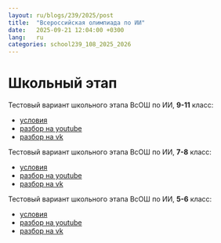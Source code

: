 ```yaml
---
layout: ru/blogs/239/2025/post
title:  "Всероссийская олимпиада по ИИ"
date:   2025-09-21 12:04:00 +0300
lang:   ru
categories: school239_108_2025_2026
---
```


**Школьный этап**
===

Тестовый вариант школьного этапа ВсОШ по ИИ, **9-11** класс:
 - [условия](/static/2025/09/vseros_ai/school/vseros_ai_school_9_11_class.pdf)
 - [разбор на youtube](https://youtu.be/zNHbffr6JpY)
 - [разбор на vk](https://vkvideo.ru/video-232217120_456239025)

Тестовый вариант школьного этапа ВсОШ по ИИ, **7-8** класс:
- [условия](/static/2025/09/vseros_ai/school/vseros_ai_school_7_8_class.pdf)
- [разбор на youtube](https://youtu.be/zYOEaK0Cbns)
- [разбор на vk](https://vkvideo.ru/video-232217120_456239024)

Тестовый вариант школьного этапа ВсОШ по ИИ, **5-6** класс:
- [условия](/static/2025/09/vseros_ai/school/vseros_ai_school_5_6_class.pdf)
- [разбор на youtube](https://youtu.be/g6wx_MU96ho)
- [разбор на vk](https://vkvideo.ru/video-232217120_456239023)

